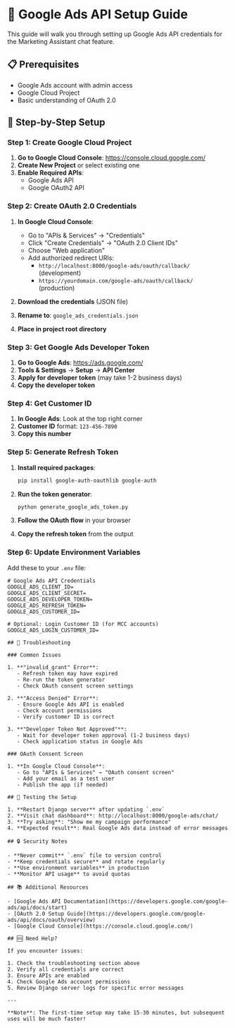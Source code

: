# 🔑 Google Ads API Setup Guide

This guide will walk you through setting up Google Ads API credentials for the Marketing Assistant chat feature.

## 📋 Prerequisites

- Google Ads account with admin access
- Google Cloud Project
- Basic understanding of OAuth 2.0

## 🚀 Step-by-Step Setup

### Step 1: Create Google Cloud Project

1. **Go to Google Cloud Console**: https://console.cloud.google.com/
2. **Create New Project** or select existing one
3. **Enable Required APIs**:
   - Google Ads API
   - Google OAuth2 API

### Step 2: Create OAuth 2.0 Credentials

1. **In Google Cloud Console**:
   - Go to "APIs & Services" → "Credentials"
   - Click "Create Credentials" → "OAuth 2.0 Client IDs"
   - Choose "Web application"
   - Add authorized redirect URIs:
     - `http://localhost:8000/google-ads/oauth/callback/` (development)
     - `https://yourdomain.com/google-ads/oauth/callback/` (production)

2. **Download the credentials** (JSON file)
3. **Rename to**: `google_ads_credentials.json`
4. **Place in project root directory**

### Step 3: Get Google Ads Developer Token

1. **Go to Google Ads**: https://ads.google.com/
2. **Tools & Settings** → **Setup** → **API Center**
3. **Apply for developer token** (may take 1-2 business days)
4. **Copy the developer token**

### Step 4: Get Customer ID

1. **In Google Ads**: Look at the top right corner
2. **Customer ID** format: `123-456-7890`
3. **Copy this number**

### Step 5: Generate Refresh Token

1. **Install required packages**:
   ```bash
   pip install google-auth-oauthlib google-auth
   ```

2. **Run the token generator**:
   ```bash
   python generate_google_ads_token.py
   ```

3. **Follow the OAuth flow** in your browser
4. **Copy the refresh token** from the output

### Step 6: Update Environment Variables

Add these to your `.env` file:

```env
# Google Ads API Credentials
GOOGLE_ADS_CLIENT_ID=
GOOGLE_ADS_CLIENT_SECRET=
GOOGLE_ADS_DEVELOPER_TOKEN=
GOOGLE_ADS_REFRESH_TOKEN=
GOOGLE_ADS_CUSTOMER_ID=

# Optional: Login Customer ID (for MCC accounts)
GOOGLE_ADS_LOGIN_CUSTOMER_ID=

## 🔧 Troubleshooting

### Common Issues

1. **"invalid_grant" Error**:
   - Refresh token may have expired
   - Re-run the token generator
   - Check OAuth consent screen settings

2. **"Access Denied" Error**:
   - Ensure Google Ads API is enabled
   - Check account permissions
   - Verify customer ID is correct

3. **"Developer Token Not Approved"**:
   - Wait for developer token approval (1-2 business days)
   - Check application status in Google Ads

### OAuth Consent Screen

1. **In Google Cloud Console**:
   - Go to "APIs & Services" → "OAuth consent screen"
   - Add your email as a test user
   - Publish the app (if needed)

## 📱 Testing the Setup

1. **Restart Django server** after updating `.env`
2. **Visit chat dashboard**: http://localhost:8000/google-ads/chat/
3. **Try asking**: "Show me my campaign performance"
4. **Expected result**: Real Google Ads data instead of error messages

## 🔒 Security Notes

- **Never commit** `.env` file to version control
- **Keep credentials secure** and rotate regularly
- **Use environment variables** in production
- **Monitor API usage** to avoid quotas

## 📚 Additional Resources

- [Google Ads API Documentation](https://developers.google.com/google-ads/api/docs/start)
- [OAuth 2.0 Setup Guide](https://developers.google.com/google-ads/api/docs/oauth/overview)
- [Google Cloud Console](https://console.cloud.google.com/)

## 🆘 Need Help?

If you encounter issues:

1. Check the troubleshooting section above
2. Verify all credentials are correct
3. Ensure APIs are enabled
4. Check Google Ads account permissions
5. Review Django server logs for specific error messages

---

**Note**: The first-time setup may take 15-30 minutes, but subsequent uses will be much faster!
